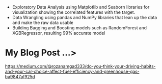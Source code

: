 - Exploratory Data Analysis using  Matplotlib and Seaborn libraries for visualization showing the correlated features with the target.
- Data  Wrangling using pandas and NumPy libraries that lean up the data and make the raw data usable 
- Building  Bagging and Boosting models such as RandomForest and XGBRegressor, resulting 99% accurate model   



# My Blog Post ...>
https://medium.com/@rozanamgad333/do-you-think-your-driving-habits-and-your-car-choice-affect-fuel-efficiency-and-greenhouse-gas-ba9847af925d
